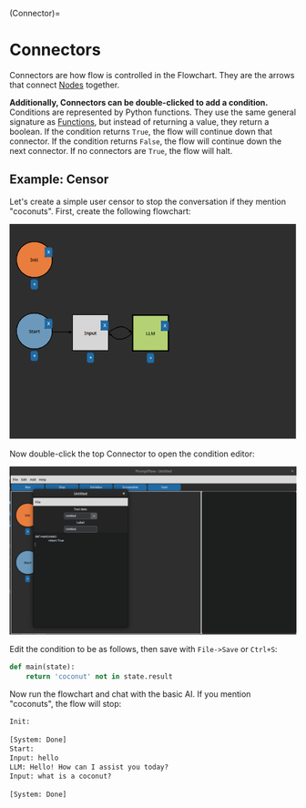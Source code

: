 (Connector)=
# Connectors

Connectors are how flow is controlled in the Flowchart. They are the arrows that connect [Nodes](nodes.md) together.

**Additionally, Connectors can be double-clicked to add a condition.** Conditions are represented by Python functions. They use the same general signature as [Functions](Function), but instead of returning a value, they return a boolean. If the condition returns `True`, the flow will continue down that connector. If the condition returns `False`, the flow will continue down the next connector. If no connectors are `True`, the flow will halt.

## Example: Censor

Let's create a simple user censor to stop the conversation if they mention "coconuts". First, create the following flowchart:

![image](../screenshots/docs/censor1.png)

Now double-click the top Connector to open the condition editor:

![image](../screenshots/docs/censor2.png)

Edit the condition to be as follows, then save with `File->Save` or `Ctrl+S`:

```python
def main(state):
	return 'coconut' not in state.result
```

Now run the flowchart and chat with the basic AI. If you mention "coconuts", the flow will stop:

```text
Init: 

[System: Done]
Start: 
Input: hello
LLM: Hello! How can I assist you today?
Input: what is a coconut?

[System: Done]
```